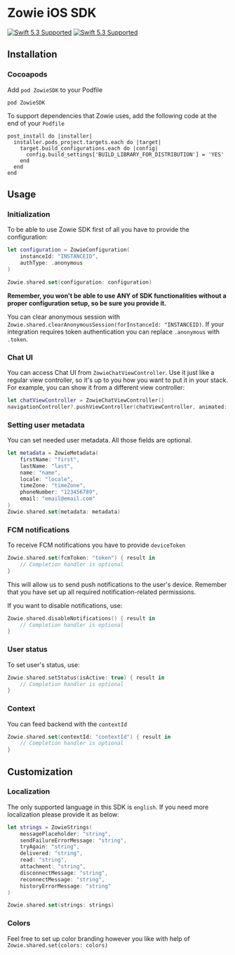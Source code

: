 
# Zowie iOS SDK
[![Swift 5.3 Supported](https://img.shields.io/badge/Swift-5.3-green.svg)](https://github.com/apple/swift) [![Swift 5.3 Supported](https://img.shields.io/badge/iOS-11+-orange.svg)](https://apple.com) 
  

## Installation

  

### Cocoapods

  
  Add `pod ZowieSDK` to your Podfile
  
```
pod ZowieSDK
```

To support dependencies that Zowie uses, add the following code at the end of your `Podfile`

```
post_install do |installer|
  installer.pods_project.targets.each do |target|
    target.build_configurations.each do |config|
      config.build_settings['BUILD_LIBRARY_FOR_DISTRIBUTION'] = 'YES'
    end
  end
end
```
  

## Usage

  

### Initialization

To be able to use Zowie SDK first of all you have to provide the configuration:

```swift
let configuration = ZowieConfiguration(
    instanceId: "INSTANCEID",
    authType: .anonymous
)

Zowie.shared.set(configuration: configuration)
```

****Remember, you won't be able to use ANY of SDK functionalities without a proper configuration  setup, so be sure you provide it.****

  

You can clear anonymous session with `Zowie.shared.clearAnonymousSession(forInstanceId: "INSTANCEID)`. If your integration requires token authentication you can replace `.anonymous` with `.token`.


### Chat UI

  

You can access Chat UI from `ZowieChatViewController`. Use it just like a regular view controller, so it's up to you how you want to put it in your stack. For example, you can show it from a different view controller:
```swift
let chatViewController = ZowieChatViewController()
navigationController?.pushViewController(chatViewController, animated: true)
  ```

### Setting user metadata

  

You can set needed user metadata. All those fields are optional.

```swift
let metadata = ZowieMetadata(
    firstName: "first",
    lastName: "last",
    name: "name",
    locale: "locale",
    timeZone: "timeZone",
    phoneNumber: "123456789",
    email: "email@email.com"
)
Zowie.shared.set(metadata: metadata)
```

### FCM notifications
To receive FCM notifications you have to provide `deviceToken`
```swift
Zowie.shared.set(fcmToken: "token") { result in
    // Completion handler is optional
}
```
This will allow us to send push notifications to the user's device. Remember that you have set up all required notification-related permissions.

If you want to disable notifications, use:
```swift
Zowie.shared.disableNotifications() { result in
    // Completion handler is optional
}
```
###  User status
To set user's status, use:
```swift
Zowie.shared.setStatus(isActive: true) { result in
    // Completion handler is optional
}
```

### Context
You can feed backend with the `contextId`
```swift
Zowie.shared.set(contextId: "contextId") { result in
    // Completion handler is optional
}
```
## Customization

  

### Localization

The only supported language in this SDK is `english`. If you need more localization please provide it as below:

```swift
let strings = ZowieStrings(
    messagePlaceholder: "string",
    sendFailureErrorMessage: "string",
    tryAgain: "string",
    delivered: "string",
    read: "string",
    attachment: "string",
    disconnectMessage: "string",
    reconnectMessage: "string",
    historyErrorMessage: "string"
)

Zowie.shared.set(strings: strings)
```

  

### Colors
Feel free to set up color branding however you like with help of  `Zowie.shared.set(colors: colors)`



